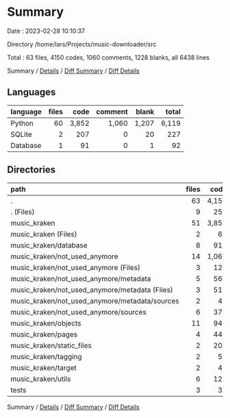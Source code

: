 # Summary

Date : 2023-02-28 10:10:37

Directory /home/lars/Projects/music-downloader/src

Total : 63 files,  4150 codes, 1060 comments, 1228 blanks, all 6438 lines

Summary / [Details](details.md) / [Diff Summary](diff.md) / [Diff Details](diff-details.md)

## Languages
| language | files | code | comment | blank | total |
| :--- | ---: | ---: | ---: | ---: | ---: |
| Python | 60 | 3,852 | 1,060 | 1,207 | 6,119 |
| SQLite | 2 | 207 | 0 | 20 | 227 |
| Database | 1 | 91 | 0 | 1 | 92 |

## Directories
| path | files | code | comment | blank | total |
| :--- | ---: | ---: | ---: | ---: | ---: |
| . | 63 | 4,150 | 1,060 | 1,228 | 6,438 |
| . (Files) | 9 | 253 | 125 | 74 | 452 |
| music_kraken | 51 | 3,858 | 929 | 1,145 | 5,932 |
| music_kraken (Files) | 2 | 60 | 10 | 28 | 98 |
| music_kraken/database | 8 | 914 | 343 | 286 | 1,543 |
| music_kraken/not_used_anymore | 14 | 1,063 | 117 | 322 | 1,502 |
| music_kraken/not_used_anymore (Files) | 3 | 129 | 13 | 39 | 181 |
| music_kraken/not_used_anymore/metadata | 5 | 561 | 70 | 153 | 784 |
| music_kraken/not_used_anymore/metadata (Files) | 3 | 516 | 64 | 139 | 719 |
| music_kraken/not_used_anymore/metadata/sources | 2 | 45 | 6 | 14 | 65 |
| music_kraken/not_used_anymore/sources | 6 | 373 | 34 | 130 | 537 |
| music_kraken/objects | 11 | 942 | 287 | 281 | 1,510 |
| music_kraken/pages | 4 | 446 | 150 | 129 | 725 |
| music_kraken/static_files | 2 | 207 | 0 | 20 | 227 |
| music_kraken/tagging | 2 | 59 | 4 | 22 | 85 |
| music_kraken/target | 2 | 41 | 7 | 20 | 68 |
| music_kraken/utils | 6 | 126 | 11 | 37 | 174 |
| tests | 3 | 39 | 6 | 9 | 54 |

Summary / [Details](details.md) / [Diff Summary](diff.md) / [Diff Details](diff-details.md)